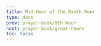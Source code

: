 ```yaml
---
title: Mid-Hour of the Ninth Hour
type: docs
prev: prayer-book/9th-hour
next: prayer-book/great-hours
toc: false
---
```

